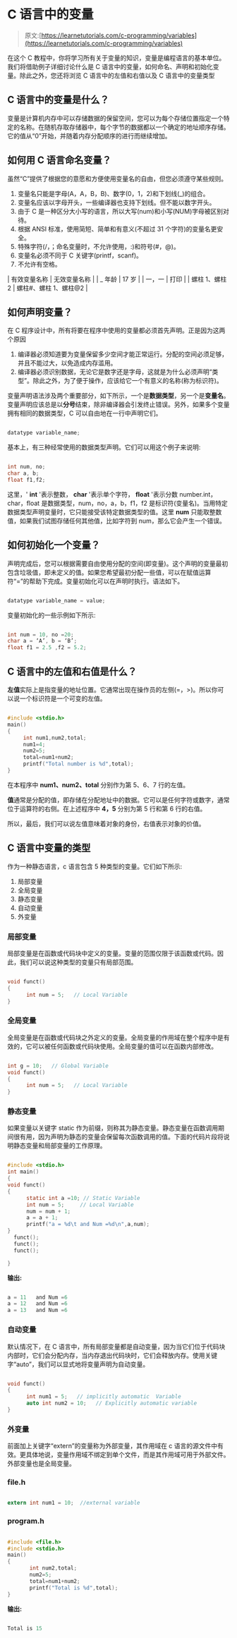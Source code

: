 # C 语言中的变量

> 原文:[https://learnetutorials.com/c-programming/variables](https://learnetutorials.com/c-programming/variables)

在这个 C 教程中，你将学习所有关于变量的知识，变量是编程语言的基本单位。我们将借助例子详细讨论什么是 C 语言中的变量，如何命名、声明和初始化变量。除此之外，您还将浏览 C 语言中的左值和右值以及 C 语言中的变量类型

## C 语言中的变量是什么？

变量是计算机内存中可以存储数据的保留空间，您可以为每个存储位置指定一个特定的名称。在随机存取存储器中，每个字节的数据都以一个确定的地址顺序存储。它的值从“0”开始，并随着内存分配顺序的进行而继续增加。

## 如何用 C 语言命名变量？

虽然“C”提供了根据您的意愿和方便使用变量名的自由，但您必须遵守某些规则。

1.  变量名只能是字母(A，A，B，B)、数字(0，1，2)和下划线(_)的组合。
2.  变量名应该以字母开头，一些编译器也支持下划线。但不能以数字开头。
3.  由于 C 是一种区分大小写的语言，所以大写(num)和小写(NUM)字母被区别对待。
4.  根据 ANSI 标准，使用简短、简单和有意义(不超过 31 个字符)的变量名更安全。
5.  特殊字符(/，；命名变量时，不允许使用，:)和符号(#，@)。
6.  变量名必须不同于 C 关键字(printf，scanf)。
7.  不允许有空格。

| 有效变量名称 | 无效变量名称 |
| _ 年龄 | 17 岁 |
| 一，一 | 打印 |
| 螺柱 1、螺柱 2 | 螺柱#、螺柱 1、螺柱@2 |

## 如何声明变量？

在 C 程序设计中，所有将要在程序中使用的变量都必须首先声明。正是因为这两个原因

1.  编译器必须知道要为变量保留多少空间才能正常运行。分配的空间必须足够，并且不能过大，以免造成内存滥用。
2.  编译器必须识别数据，无论它是数字还是字母，这就是为什么必须声明“类型”。除此之外，为了便于操作，应该给它一个有意义的名称(称为标识符)。

变量声明语法涉及两个重要部分，如下所示，一个是**数据类型**，另一个是**变量名**。变量声明应该总是以**分号**结束，除非编译器会引发终止错误。另外，如果多个变量拥有相同的数据类型，C 可以自由地在一行中声明它们。

```c

datatype variable_name; 

```

基本上，有三种经常使用的数据类型声明。它们可以用这个例子来说明:

```c

int num, no; 
char a, b; 
float f1,f2; 

```

这里，' **int** '表示整数， **char** '表示单个字符， **float** '表示分数 number.int，char，float 是数据类型，num，no，a，b，f1，f2 是标识符(变量名)。当用特定数据类型声明变量时，它只能接受该特定数据类型的值。这里 **num** 只能取整数值，如果我们试图存储任何其他值，比如字符到 num，那么它会产生一个错误。

## 如何初始化一个变量？

声明完成后，您可以根据需要自由使用分配的空间(即变量)。这个声明的变量最初包含垃圾值，即未定义的值。如果您希望最初分配一些值，可以在赋值运算符“=”的帮助下完成。变量初始化可以在声明时执行。语法如下。

```c

datatype variable_name = value;

```

变量初始化的一些示例如下所示:

```c

int num = 10, no =20; 
char a = ‘A’, b = ‘B’; 
float f1 = 2.5 ,f2 = 5.2;

```

## C 语言中的左值和右值是什么？

**左值**实际上是指变量的地址位置。它通常出现在操作员的左侧(=，>)。所以你可以说一个标识符是一个可变的左值。

```c

#include <stdio.h>
main()
{
     int num1,num2,total;
     num1=4;
     num2=5;
     total=num1+num2;
     printf("Total number is %d",total);
} 

```

在本程序中 **num1、num2、total** 分别作为第 5、6、7 行的左值。

**值**通常是分配的值，即存储在分配地址中的数据。它可以是任何字符或数字，通常位于运算符的右侧。在上述程序中 **4，5** 分别为第 5 行和第 6 行的右值。

所以，最后，我们可以说左值意味着对象的身份，右值表示对象的价值。

## C 语言中变量的类型

作为一种静态语言，c 语言包含 5 种类型的变量。它们如下所示:

1.  局部变量
2.  全局变量
3.  静态变量
4.  自动变量
5.  外变量

### 局部变量

局部变量是在函数或代码块中定义的变量。变量的范围仅限于该函数或代码。因此，我们可以说这种类型的变量只有局部范围。

```c

void funct()
{
      int num = 5;   // Local Variable 
} 

```

### 全局变量

全局变量是在函数或代码块之外定义的变量。全局变量的作用域在整个程序中是有效的，它可以被任何函数或代码块使用。全局变量的值可以在函数内部修改。

```c

int g = 10;   // Global Variable
void funct()
{
      int num = 5;   // Local Variable 
} 

```

### 静态变量

如果变量以关键字 static 作为前缀，则称其为静态变量。静态变量在函数调用期间很有用，因为声明为静态的变量会保留每次函数调用的值。下面的代码片段将说明静态变量和局部变量的工作原理。

```c

#include <stdio.h>
int main()
{
void funct()
{
      static int a =10; // Static Variable
      int num = 5;     // Local Variable
      num = num + 1;
      a = a + 1;
      printf("a = %d\t and Num =%d\n",a,num);
}
  funct();
  funct();
  funct();

}

```

**输出:**

```c

a = 11   and Num =6
a = 12   and Num =6
a = 13   and Num =6 
```

### 自动变量

默认情况下，在 C 语言中，所有局部变量都是自动变量，因为当它们位于代码块内部时，它们会分配内存，当内存退出代码块时，它们会释放内存。使用关键字“auto”，我们可以显式地将变量声明为自动变量。

```c

void funct()
{
      int num1 = 5;   // implicitly automatic  Variable 
      auto int num2 = 10;   // Explicitly automatic variable
} 

```

### 外变量

前面加上关键字“extern”的变量称为外部变量，其作用域在 c 语言的源文件中有效。更具体地说，变量作用域不绑定到单个文件，而是其作用域可用于外部文件。外部变量也是全局变量。

### file.h

```c

extern int num1 = 10;  //external variable 

```

### program.h

```c

#include <file.h>
#include <stdio.h>
main()
{
       int num2,total;
       num2=5;
       total=num1+num2;
       printf("Total is %d",total);
} 

```

**输出:**

```c

Total is 15 
```